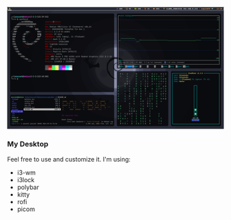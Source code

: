 ![screenshot](used-print.jpg)

### My Desktop

Feel free to use and customize it.
I'm using:

- i3-wm
- i3lock
- polybar
- kitty
- rofi
- picom
